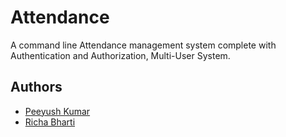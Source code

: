 # Attendance
A command line Attendance management system complete with Authentication and Authorization, Multi-User System.

## Authors
- [Peeyush Kumar](https://github.com/PeeyushKumar)
- [Richa Bharti](https://github.com/Richa-bharti)
